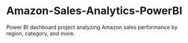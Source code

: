 # Amazon-Sales-Analytics-PowerBI
Power BI dashboard project analyzing Amazon sales performance by region, category, and more.
